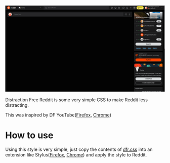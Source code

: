 ![](https://github.com/MrQUACKK/dfr/blob/main/example.png)

Distraction Free Reddit is some very simple CSS to make Reddit less distracting.

This was inspired by DF YouTube([Firefox](https://addons.mozilla.org/en-US/firefox/addon/df-youtube/?utm_source=addons.mozilla.org&utm_medium=referral&utm_content=search), [Chrome](https://chrome.google.com/webstore/detail/df-tube-distraction-free/mjdepdfccjgcndkmemponafgioodelna))

# How to use
Using this style is very simple, just copy the contents of [dfr.css](https://github.com/MrQUACKK/dfr/blob/main/dfr.css) into an extension like Stylus([Firefox](https://addons.mozilla.org/en-US/firefox/addon/styl-us/?utm_source=addons.mozilla.org&utm_medium=referral&utm_content=search), [Chrome](https://chrome.google.com/webstore/detail/stylus/clngdbkpkpeebahjckkjfobafhncgmne)) and apply the style to Reddit.
